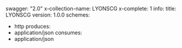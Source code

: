 swagger: "2.0"
x-collection-name: LYONSCG
x-complete: 1
info:
  title: LYONSCG
  version: 1.0.0
schemes:
- http
produces:
- application/json
consumes:
- application/json